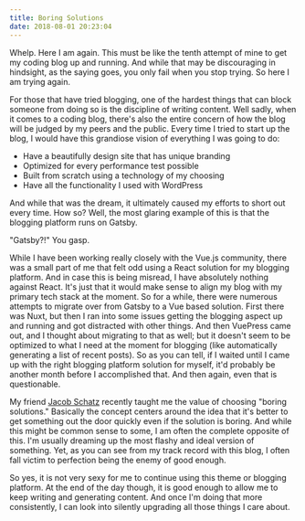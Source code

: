 ```yaml
---
title: Boring Solutions
date: 2018-08-01 20:23:04
---
```


Whelp. Here I am again. This must be like the tenth attempt of mine to get my coding blog up and running. And while that may be discouraging in hindsight, as the saying goes, you only fail when you stop trying. So here I am trying again. 

For those that have tried blogging, one of the hardest things that can block someone from doing so is the discipline of writing content. Well sadly, when it comes to a coding blog, there's also the entire concern of how the blog will be judged by my peers and the public. Every time I tried to start up the blog, I would have this grandiose vision of everything I was going to do:

- Have a beautifully design site that has unique branding
- Optimized for every performance test possible
- Built from scratch using a technology of my choosing
- Have all the functionality I used with WordPress

And while that was the dream, it ultimately caused my efforts to short out every time. How so? Well, the most glaring example of this is that the blogging platform runs on Gatsby. 

"Gatsby?!" You gasp.

While I have been working really closely with the Vue.js community, there was a small part of me that felt odd using a React solution for my blogging platform. And in case this is being misread, I have absolutely nothing against React. It's just that it would make sense to align my blog with my primary tech stack at the moment. So for a while, there were numerous attempts to migrate over from Gatsby to a Vue based solution. First there was Nuxt, but then I ran into some issues getting the blogging aspect up and running and got distracted with other things. And then VuePress came out, and I thought about migrating to that as well; but it doesn't seem to be optimized to what I need at the moment for blogging (like automatically generating a list of recent posts). So as you can tell, if I waited until I came up with the right blogging platform solution for myself, it'd probably be another month before I accomplished that. And then again, even that is questionable.

My friend [Jacob Schatz](https://www.twitter.com/jakecodes) recently taught me the value of choosing "boring solutions." Basically the concept centers around the idea that it's better to get something out the door quickly even if the solution is boring. And while this might be common sense to some, I am often the complete opposite of this. I'm usually dreaming up the most flashy and ideal version of something. Yet, as you can see from my track record with this blog, I often fall victim to perfection being the enemy of good enough. 

So yes, it is not very sexy for me to continue using this theme or blogging platform. At the end of the day though, it is good enough to allow me to keep writing and generating content. And once I'm doing that more consistently, I can look into silently upgrading all those things I care about.
